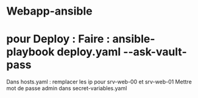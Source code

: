 # Webapp-ansible
# pour Deploy : Faire : ansible-playbook deploy.yaml --ask-vault-pass
Dans hosts.yaml : remplacer les ip pour  srv-web-00  et srv-web-01
Mettre mot de passe admin dans secret-variables.yaml
